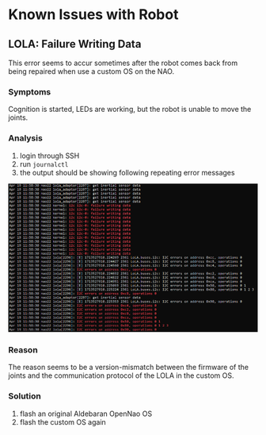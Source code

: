 # Known Issues with Robot 

## LOLA: Failure Writing Data

This error seems to accur sometimes after the robot comes back from being repaired when use a custom OS on the NAO.

### Symptoms
Cognition is started, LEDs are working, but the robot is unable to move the joints.

### Analysis
1. login through SSH
2. run `journalctl`
3. the output should be showing following repeating error messages 

![terminal output](./img/output.png)

### Reason

The reason seems to be a version-mismatch between the firmware of the joints and the communication protocol of the LOLA in the custom OS.

### Solution

1. flash an original Aldebaran OpenNao OS
2. flash the custom OS again



 